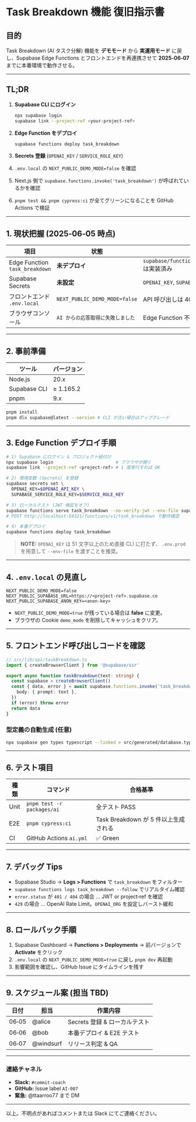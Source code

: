 # Task Breakdown 機能 復旧指示書

<!-- 本ドキュメントは Windsurf チームへの引き継ぎ用です -->

## 目的

Task Breakdown (AI タスク分解) 機能を **デモモード** から **実運用モード** に戻し、Supabase Edge Functions とフロントエンドを再連携させて **2025‑06‑07** までに本番環境で動作させる。

---

## TL;DR

1. **Supabase CLI にログイン**

   ```bash
   npx supabase login
   supabase link --project-ref <your-project-ref>
   ```
2. **Edge Function をデプロイ**

   ```bash
   supabase functions deploy task_breakdown
   ```
3. **Secrets 登録** (`OPENAI_KEY` / `SERVICE_ROLE_KEY`)
4. `.env.local` の `NEXT_PUBLIC_DEMO_MODE=false` を確認
5. Next.js 側で `supabase.functions.invoke('task_breakdown')` が呼ばれているかを確認
6. `pnpm test && pnpm cypress:ci` が全てグリーンになることを GitHub Actions で検証

---

## 1. 現状把握 (2025‑06‑05 時点)

| 項目                             | 状態                            | 備考                                                 |
| ------------------------------ | ----------------------------- | -------------------------------------------------- |
| Edge Function `task_breakdown` | **未デプロイ**                     | `supabase/functions/task_breakdown/index.ts` は実装済み |
| Supabase Secrets               | **未設定**                       | `OPENAI_KEY`, `SUPABASE_SERVICE_ROLE_KEY`          |
| フロントエンド `.env.local`           | `NEXT_PUBLIC_DEMO_MODE=false` | API 呼び出しは 404                                      |
| ブラウザコンソール                      | `AI からの応答取得に失敗しました`           | Edge Function 不在のため                                |

---

## 2. 事前準備

| ツール          | バージョン     |
| ------------ | --------- |
| Node.js      | 20.x      |
| Supabase CLI | ≥ 1.165.2 |
| pnpm         | 9.x       |

```bash
pnpm install
pnpm dlx supabase@latest --version # CLI が古い場合はアップグレード
```

---

## 3. Edge Function デプロイ手順

```bash
# 1) Supabase にログイン & プロジェクト紐付け
npx supabase login                        # ブラウザが開く
supabase link --project-ref <project-ref> # 1 度実行すれば OK

# 2) 環境変数 (Secrets) を登録
supabase secrets set \
  OPENAI_KEY=$OPENAI_API_KEY \
  SUPABASE_SERVICE_ROLE_KEY=$SERVICE_ROLE_KEY

# 3) ローカルテスト (JWT 検証をオフ)
supabase functions serve task_breakdown --no-verify-jwt --env-file supabase/.env.dev
# POST http://localhost:54321/functions/v1/task_breakdown で動作確認

# 4) 本番デプロイ
supabase functions deploy task_breakdown
```

> **NOTE:** `OPENAI_KEY` は 51 文字以上のため直接 CLI に打たず、 `.env.prod` を用意して `--env-file` を渡すことを推奨。

---

## 4. `.env.local` の見直し

```dotenv
NEXT_PUBLIC_DEMO_MODE=false
NEXT_PUBLIC_SUPABASE_URL=https://<project-ref>.supabase.co
NEXT_PUBLIC_SUPABASE_ANON_KEY=<anon-key>
```

* `NEXT_PUBLIC_DEMO_MODE=true` が残っている場合は **false** に変更。
* ブラウザの Cookie `demo_mode` を削除してキャッシュをクリア。

---

## 5. フロントエンド呼び出しコードを確認

```ts
// src/lib/api/taskBreakdown.ts
import { createBrowserClient } from '@supabase/ssr'

export async function taskBreakdown(text: string) {
  const supabase = createBrowserClient()
  const { data, error } = await supabase.functions.invoke('task_breakdown', {
    body: { prompt: text },
  })
  if (error) throw error
  return data
}
```

### 型定義の自動生成 (任意)

```bash
npx supabase gen types typescript --linked > src/generated/database.types.ts
```

---

## 6. テスト項目

| 種類   | コマンド                       | 合格基準                        |
| ---- | -------------------------- | --------------------------- |
| Unit | `pnpm test -r packages/ai` | 全テスト PASS                   |
| E2E  | `pnpm cypress:ci`          | Task Breakdown が 5 件以上生成される |
| CI   | GitHub Actions `ai.yml`    | ✅ Green                     |

---

## 7. デバッグ Tips

* Supabase Studio → **Logs > Functions** で `task_breakdown` をフィルター
* `supabase functions logs task_breakdown --follow` でリアルタイム確認
* `error.status` が `401 / 404` の場合 … JWT or project‐ref を確認
* `429` の場合 … OpenAI Rate Limit。`OPENAI_ORG` を設定しバースト緩和

---

## 8. ロールバック手順

1. Supabase Dashboard → **Functions > Deployments** → 前バージョンで **Activate** をクリック
2. `.env.local` の `NEXT_PUBLIC_DEMO_MODE=true` に戻し `pnpm dev` 再起動
3. 影響範囲を確認し、GitHub Issue にタイムラインを残す

---

## 9. スケジュール案 (担当 TBD)

| 日付    | 担当        | 作業内容                 |
| ----- | --------- | -------------------- |
| 06‑05 | @alice    | Secrets 登録 & ローカルテスト |
| 06‑06 | @bob      | 本番デプロイ & E2E テスト     |
| 06‑07 | @windsurf | リリース判定 & QA          |

---

### 連絡チャネル

* **Slack:** `#commit-coach`
* **GitHub:** Issue label `AI-007`
* **緊急:** @ttaarroo77 まで DM

---

以上。不明点があればコメントまたは Slack にてご連絡ください。
